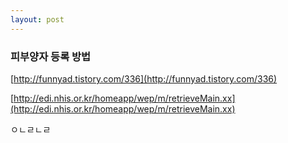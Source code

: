 ```yaml
---
layout: post
---
```


### 피부양자 등록 방법  

[http://funnyad.tistory.com/336](http://funnyad.tistory.com/336)  
  
  
[http://edi.nhis.or.kr/homeapp/wep/m/retrieveMain.xx](http://edi.nhis.or.kr/homeapp/wep/m/retrieveMain.xx)  

ㅇㄴㄹㄴㄹ

